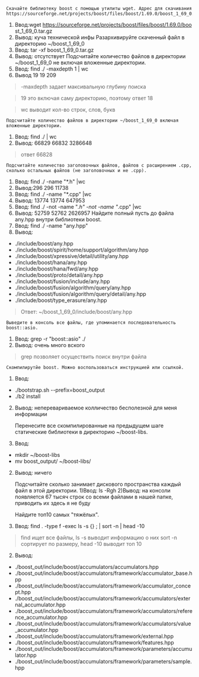     Скачайте библиотеку boost с помощью утилиты wget. Адрес для скачивания https://sourceforge.net/projects/boost/files/boost/1.69.0/boost_1_69_0.tar.gz.
1) Ввод:wget https://sourceforge.net/projects/boost/files/boost/1.69.0/boo      st_1_69_0.tar.gz
2) Вывод: куча технической инфы
    Разархивируйте скаченный файл в директорию ~/boost_1_69_0
1) Ввод: tar -xf boost_1_69_0.tar.gz
2) Вывод: отсутствует
    Подсчитайте количество файлов в директории ~/boost_1_69_0 не включая вложенные директории.
1) Ввод: find ./ -maxdepth 1 | wc
2) Вывод 19 19 209
> -maxdepth задает максивальную глубину поиска

> 19 это включая саму директорию, поэтому ответ 18

> wc выводит кол-во строк, слов, букв

    Подсчитайте количество файлов в директории ~/boost_1_69_0 включая вложенные директории.
1) Ввод: find ./ | wc
2) Вывод: 66829   66832 3286648
> ответ 66828

    Подсчитайте количество заголовочных файлов, файлов с расширением .cpp, сколько остальных файлов (не заголовочных и не .cpp).
1) Ввод: find ./ -name "*.h" |wc
2) Вывод:296     296   11738
1) Ввод: find ./ -name "*.cpp" |wc
2) Вывод: 13774   13774  647953
1) Ввод: find ./ -not -name "*.h" -not -name "*.cpp" |wc
2) Вывод: 52759   52762 2626957
    Найдите полный пусть до файла any.hpp внутри библиотеки boost.
1) Ввод: find ./ -name "any.hpp"
2) Вывод:
* ./include/boost/any.hpp
* ./include/boost/spirit/home/support/algorithm/any.hpp
* ./include/boost/xpressive/detail/utility/any.hpp
* ./include/boost/hana/any.hpp
* ./include/boost/hana/fwd/any.hpp
* ./include/boost/proto/detail/any.hpp
* ./include/boost/fusion/include/any.hpp
* ./include/boost/fusion/algorithm/query/any.hpp
* ./include/boost/fusion/algorithm/query/detail/any.hpp
* ./include/boost/type_erasure/any.hpp
> Ответ: ~/boost_1_69_0/include/boost/any.hpp

    Выведите в консоль все файлы, где упоминается последовательность boost::asio.
1) Ввод: grep -r "boost::asio" ./
2) Вывод: очень много вского
> grep позволяет осуществить поиск внутри файла

    Скомпилирутйе boost. Можно воспользоваться инструкцией или ссылкой.
1) Ввод: 
* ./bootstrap.sh --prefix=boost_output
* ./b2 install

2) Вывод: неперевариваемое колличество бесполезной для меня информации

    Перенесите все скомпилированные на предыдущем шаге статические библиотеки в директорию ~/boost-libs.
1) Ввод:
* mkdir ~/boost-libs
* mv boost_output/ ~/boost-libs/

2) Вывод: ничего

    Подсчитайте сколько занимает дискового пространства каждый файл в этой директории.
1)Ввод: ls -Rgh
2)Вывод: на консоли появляется 67 тысяч строк со всеми файлами в нашей папке, приводить их здесь я не буду

    Найдите топ10 самых "тяжёлых".
1) Ввод: find . -type f -exec ls -s {} \; | sort -n | head -10
> find ищет все файлы, ls -s выводит информацию о них sort -n сортирует по размеру, head -10 выводит топ 10

2) Вывод:
* ./boost_out/include/boost/accumulators/accumulators.hpp
* ./boost_out/include/boost/accumulators/framework/accumulator_base.hpp
* ./boost_out/include/boost/accumulators/framework/accumulator_concept.hpp
* ./boost_out/include/boost/accumulators/framework/accumulators/external_accumulator.hpp
* ./boost_out/include/boost/accumulators/framework/accumulators/reference_accumulator.hpp
* ./boost_out/include/boost/accumulators/framework/accumulators/value_accumulator.hpp
* ./boost_out/include/boost/accumulators/framework/external.hpp
* ./boost_out/include/boost/accumulators/framework/features.hpp
* ./boost_out/include/boost/accumulators/framework/parameters/accumulator.hpp
* ./boost_out/include/boost/accumulators/framework/parameters/sample.hpp

